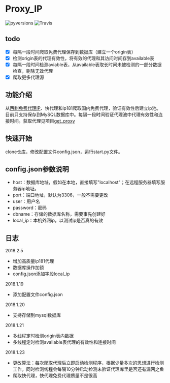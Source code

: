 # Proxy_IP

![pyversions](https://img.shields.io/badge/python%20-3.5%2B-blue.svg)
![Travis](https://img.shields.io/travis/rust-lang/rust.svg)
## todo
* [x] 每隔一段时间爬取免费代理保存到数据库（建立一个origin表）
* [x] 检测origin表的代理有效性，将有效的代理和其访问时间存到available表
* [x] 每隔一段时间检测aviable表，从available表取长时间未被检测的一部分数据检查，剔除无效代理
* [x] 爬取更多代理源

## 功能介绍
从[西刺免费代理IP](http://www.xicidaili.com/)、快代理和ip181爬取国内免费代理，验证有效性后建立ip池。目前只支持保存到MySQL数据库中。每隔一段时间验证代理池中代理有效性和连接时间。获取代理见项目[get_proxy](https://github.com/LogicJake/get_proxy)


## 快速开始
clone仓库，修改配置文件config.json，运行start.py文件。

## config.json参数说明
* host：数据库地址，假如在本地，直接填写"localhost"；在远程服务器填写服务器ip地址。
* port：端口地址，默认为3306，一般不需要更改
* user：用户名
* password：密码
* dbname：存储的数据库名称，需要事先创建好
* local_ip：本机外网ip，以测试ip是否真的有效

## 日志
2018.2.5
* 增加高质量ip181代理
* 数据库操作加锁
* config.json添加字段local_ip

2018.1.19  
* 添加配置文件config.json

2018.1.20  
* 支持存储到mysql数据库

2018.1.21  
* 多线程定时检测origin表内数据  
* 多线程定时检测available表代理的有效性和连接时间


2018.1.23
* 更改算法：每次爬取代理后立即启动检测程序，根据少量多次的思想进行检测工作。同时检测线程会每隔10分钟启动检测未验证代理库里是否还有漏网之鱼
* 爬取快代理，快代理免费代理质量不是很高

